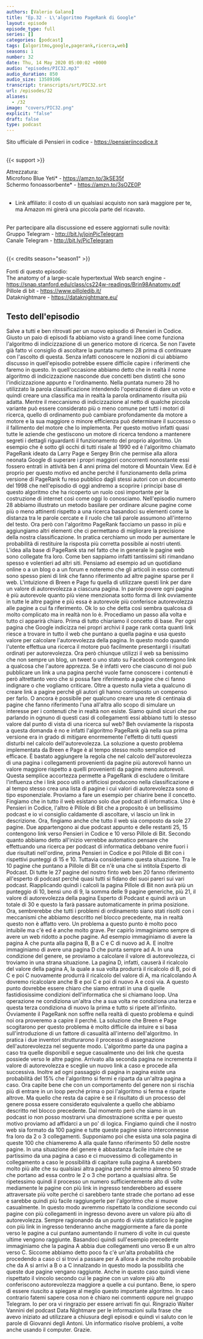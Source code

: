```yaml
---
authors: [Valerio Galano]
title: "Ep.32 - L\'algoritmo PageRank di Google"
layout: episode
episode_type: full
series: []
categories: [podcast]
tags: [algoritmo,google,pagerank,ricerca,web]
seasons: 1
number: 32
date: Thu, 14 May 2020 05:00:02 +0000
audio: "episodes/PIC32.mp3"
audio_duration: 850
audio_size: 13589106
transcript: transcripts/srt/PIC32.srt
url: /episodes/32
aliases: 
  - /32
image: "covers/PIC32.png"
explicit: "false"
draft: false
type: podcast
---
```

Sito ufficiale di Pensieri in codice - <a href="https://pensieriincodice.it" rel="noopener">https://pensieriincodice.it</a> <br />
<br />


{{< support >}}

Attrezzatura:<br />
Microfono Blue Yeti* - <a href="https://amzn.to/3kSE35f" rel="noopener">https://amzn.to/3kSE35f</a>  <br />
Schermo fonoassorbente* - <a href="https://amzn.to/3sOZE0P" rel="noopener">https://amzn.to/3sOZE0P</a>  <br />
<br />
* Link affiliato: il costo di un qualsiasi acquisto non sarà maggiore per te, ma Amazon mi girerà una piccola parte del ricavato. <br />
<br />
Per partecipare alla discussione ed essere aggiornati sulle novità:<br />
Gruppo Telegram - <a href="http://bit.ly/joinPicTelegram" rel="noopener">http://bit.ly/joinPicTelegram</a> <br />
Canale Telegram - <a href="http://bit.ly/PicTelegram" rel="noopener">http://bit.ly/PicTelegram</a> <br />
<br />


{{< credits season="season1" >}}<br />
<br />
Fonti di questo episodio:<br />
The anatomy of a large-scale hypertextual Web search engine - <a href="https://snap.stanford.edu/class/cs224w-readings/Brin98Anatomy.pdf" rel="noopener">https://snap.stanford.edu/class/cs224w-readings/Brin98Anatomy.pdf</a> <br />
Pillole di bit - <a href="https://www.pilloledib.it/" rel="noopener">https://www.pilloledib.it/</a> <br />
Dataknightmare - <a href="https://dataknightmare.eu/" rel="noopener">https://dataknightmare.eu/</a>

<!-- more -->

## Testo dell'episodio

Salve a tutti e ben ritrovati per un nuovo episodio di Pensieri in Codice.
Giusto un paio di episodi fa abbiamo visto a grandi linee come funziona l'algoritmo di indicizzazione di un generico motore di ricerca.
Se non l'avete già fatto vi consiglio di ascoltare la puntata numero 28 prima di continuare con l'ascolto di questa.
Senza infatti conoscere le nozioni di cui abbiamo discusso in quell'episodio potrebbe essere difficile capire i riferimenti che faremo in questo.
In quell'occasione abbiamo detto che in realtà il nome algoritmo di indicizzazione nasconde due concetti ben distinti che sono l'indicizzazione appunto e l'ordinamento.
Nella puntata numero 28 ho utilizzato la parola classificazione intendendo l'operazione di dare un voto e quindi creare una classifica ma in realtà la parola ordinamento risulta più adatta.
Mentre il meccanismo di indicizzazione al netto di qualche piccola variante può essere considerato più o meno comune per tutti i motori di ricerca,
quello di ordinamento può cambiare profondamente da motore a motore e la sua maggiore o minore efficienza può determinare il successo o il fallimento del motore che lo implementa.
Per questo motivo infatti quasi tutte le aziende che gestiscono un motore di ricerca tendono a mantenere segreti i dettagli riguardanti il funzionamento del proprio algoritmo.
Un esempio che è sotto gli occhi di tutti risale al 1990 ed è l'algoritmo chiamato PageRank ideato da Larry Page e Sergey Brin
che permise alla allora neonata Google di superare i propri maggiori concorrenti nonostante essi fossero entrati in attività ben 4 anni prima del motore di Mountain View.
Ed è proprio per questo motivo ed anche perché il funzionamento della prima versione di PageRank fu reso pubblico dagli stessi autori con un documento del 1998
che nell'episodio di oggi andremo a scoprire i principi base di questo algoritmo che ha ricoperto un ruolo così importante per la costruzione di internet così come oggi lo conosciamo.
Nell'episodio numero 28 abbiamo illustrato un metodo basilare per ordinare alcune pagine come più o meno attinenti rispetto a una ricerca basandoci su elementi come la distanza tra le parole cercate e il ruolo che tali parole assumono all'interno del testo.
Ora però con l'algoritmo PageRank facciamo un passo in più e aggiungiamo altri elementi che ci permettano di migliorare la precisione della nostra classificazione.
In pratica cerchiamo un modo per aumentare le probabilità di restituire la risposta più corretta possibile ai nostri utenti.
L'idea alla base di PageRank sta nel fatto che in generale le pagine web sono collegate fra loro.
Come ben sappiamo infatti tantissimi siti rimandano spesso e volentieri ad altri siti.
Pensiamo ad esempio ad un quotidiano online o a un blog o a un forum e noteremo che gli articoli in esso contenuti sono spesso pieni di link che fanno riferimento ad altre pagine sparse per il web.
L'intuizione di Breen e Page fu quella di utilizzare questi link per dare un valore di autorevolezza a ciascuna pagina.
In parole povere ogni pagina è più autorevole quanto più viene menzionata sotto forma di link ovviamente in tutte le altre pagine e più essa è autorevole più conferisce autorevolezza alle pagine a cui fa riferimento.
Ok lo so che detta così sembra qualcosa di molto complicato ma in realtà non lo è. Procediamo un passo alla volta e tutto ci apparirà chiaro.
Prima di tutto chiariamo il concetto di base. Per ogni pagina che Google indicizza nei propri archivi il page rank conta quanti link riesce a trovare in tutto il web che puntano a quella pagina e usa questo valore per calcolare l'autorevolezza della pagina.
In questo modo quando l'utente effettua una ricerca il motore può facilmente presentargli i risultati ordinati per autorevolezza.
Ora però chiunque utilizzi il web sa benissimo che non sempre un blog, un tweet o uno stato su Facebook contengono link a qualcosa che l'autore apprezza.
Se è infatti vero che ciascuno di noi può pubblicare un link a una pagina perché vuole farne conoscere i contenuti è però altrettanto vero che si possa fare riferimento a pagine che ci fanno indignare o che vogliamo criticare.
Oltre a questo nulla vieta a qualcuno di creare link a pagine perché gli autori gli hanno corrisposto un compenso per farlo.
O ancora è possibile per qualcuno creare una rete di centinaia di pagine che fanno riferimento l'una all'altra allo scopo di simulare un interesse per i contenuti che in realtà non esiste.
Siamo quindi sicuri che pur parlando in ognuno di questi casi di collegamenti essi abbiano tutti lo stesso valore dal punto di vista di una ricerca sul web?
Beh ovviamente la risposta a questa domanda è no e infatti l'algoritmo PageRank già nella sua prima versione era in grado di mitigare enormemente l'effetto di tutti questi disturbi nel calcolo dell'autorevolezza.
La soluzione a questo problema implementata da Breen e Page è al tempo stesso molto semplice ed efficace.
È bastato aggiungere la regola che nel calcolo dell'autorevolezza di una pagina i collegamenti provenienti da pagine più autorevoli hanno un valore maggiore rispetto a quelli provenienti da pagine meno autorevoli.
Questa semplice accortezza permette a PageRank di escludere o limitare l'influenza che i link poco utili o artificiosi producono nella classificazione e al tempo stesso crea una lista di pagine i cui valori di autorevolezza sono di tipo esponenziale.
Proviamo a fare un esempio per chiarire bene il concetto.
Fingiamo che in tutto il web esistano solo due podcast di informatica. Uno è Pensieri in Codice, l'altro è Pillole di Bit che a proposito è un bellissimo podcast e io vi consiglio caldamente di ascoltare, vi lascio un link in descrizione.
Ora, fingiamo anche che tutto il web sia composto da sole 27 pagine. Due appartengono ai due podcast appunto e delle restanti 25, 15 contengono link verso Pensieri in Codice e 10 verso Pillole di Bit.
Secondo quanto abbiamo detto all'inizio verrebbe automatico pensare che effettuando una ricerca per podcast di informatica debbano venire fuori i due risultati nell'ordine, prima Pensieri in Codice e poi Pillole di Bit con i rispettivi punteggi di 15 e 10.
Tuttavia consideriamo questa situazione. Tra le 10 pagine che puntano a Pillole di Bit ce n'è una che si intitola Esperto di Podcast. Di tutte le 27 pagine del nostro finto web ben 20 fanno riferimento all'esperto di podcast perché quasi tutti si fidano dei suoi pareri sui vari podcast.
Riapplicando quindi i calcoli la pagina Pillole di Bit non avrà più un punteggio di 10, bensì uno di 9, la somma delle 9 pagine generiche, più 21, il valore di autorevolezza della pagina Esperto di Podcast e quindi avrà un totale di 30 e questo la farà passare automaticamente in prima posizione.
Ora, sembrerebbe che tutti i problemi di ordinamento siano stati risolti con i meccanismi che abbiamo descritto nel blocco precedente, ma in realtà questo non è affatto vero. Un problema a questo punto è molto poco intuibile ma c'è ed è anche molto grave.
Per capirlo immaginiamo sempre di avere un web ridotto a poche pagine. Ad esempio immaginiamo di avere la pagina A che punta alla pagina B, B a C e C di nuovo ad A. E inoltre immaginiamo di avere una pagina D che punta sempre ad A.
In una condizione del genere, se proviamo a calcolare il valore di autorevolezza, ci troviamo in una strana situazione. La pagina D, infatti, causerà il ricalcolo del valore della pagina A, la quale a sua volta produrrà il ricalcolo di B, poi di C e poi C nuovamente produrrà il ricalcolo del valore di A, ma ricalcolando A dovremo ricalcolare anche B e poi C e poi di nuovo A e così via.
A questo punto dovrebbe essere chiaro che siamo entrati in una di quelle fastidiosissime condizioni dell'informatica che si chiamano loop. Una operazione ne condiziona un'altra che a sua volta ne condiziona una terza e questa terza condiziona di nuovo la prima e tutto si ripete all'infinito.
Ovviamente il PageRank non soffre nella realtà di questo problema e quindi noi ora proveremo a capire il perché.
La soluzione che Breen e Page scogitarono per questo problema è molto difficile da intuire e si basa sull'introduzione di un fattore di casualità all'interno dell'algoritmo.
In pratica i due inventori strutturarono il processo di assegnazione dell'autorevolezza nel seguente modo.
L'algoritmo parte da una pagina a caso tra quelle disponibili e segue casualmente uno dei link che questa possiede verso le altre pagine.
Arrivato alla seconda pagina ne incrementa il valore di autorevolezza e sceglie un nuovo link a caso e procede alla successiva.
Inoltre ad ogni passaggio di pagina in pagina esiste una probabilità del 15% che l'algoritmo si fermi e riparta da un'altra pagina a caso.
Ora capite bene che con un comportamento del genere non si rischia più di entrare in un loop perché prima o poi l'algoritmo si ferma e riparte altrove.
Ma quello che resta da capire è se il risultato di un processo del genere possa essere considerato equivalente a quello che abbiamo descritto nel blocco precedente.
Dal momento però che siamo in un podcast io non posso mostrarvi una dimostrazione scritta e per questo motivo proviamo ad affidarci a un po' di logica.
Fingiamo quindi che il nostro web sia formato da 100 pagine e tutte queste pagine siano interconnesse fra loro da 2 o 3 collegamenti.
Supponiamo poi che esista una sola pagina di queste 100 che chiameremo A alla quale fanno riferimento 50 delle nostre pagine.
In una situazione del genere è abbastanza facile intuire che se partissimo da una pagina a caso e ci muovessimo di collegamento in collegamento a caso le possibilità di capitare sulla pagina A sarebbero molto più alte che su qualsiasi altra pagina perché avremo almeno 50 strade che portano ad essa contro le 2 o 3 che portano a qualsiasi altra.
Se ripetessimo quindi il processo un numero sufficientemente alto di volte mediamente le pagine con più link in ingresso tenderebbero ad essere attraversate più volte perché ci sarebbero tante strade che portano ad esse e sarebbe quindi più facile raggiungerle per l'algoritmo che si muove casualmente.
In questo modo avremmo rispettato la condizione secondo cui pagine con più collegamenti in ingresso devono avere un valore più alto di autorevolezza.
Sempre ragionando da un punto di vista statistico le pagine con più link in ingresso tenderanno anche maggiormente a fare da ponte verso le pagine a cui puntano aumentando il numero di volte in cui queste ultime vengono raggiunte.
Basandoci quindi sull'esempio precedente immaginiamo che la pagina A abbia due collegamenti uno verso B e un altro verso C.
Siccome abbiamo detto poco fa c'è un'alta probabilità che procedendo a caso ci si trovi a passare per A allora è anche molto probabile che da A si arrivi a B o a C innalzando in questo modo la possibilità che queste due pagine vengano raggiunte.
Anche in questo caso quindi viene rispettato il vincolo secondo cui le pagine con un valore più alto conferiscono autorevolezza maggiore a quelle a cui puntano.
Bene, io spero di essere riuscito a spiegare al meglio questo importante algoritmo.
In caso contrario fatemi sapere cosa non è chiaro nei commenti oppure nel gruppo Telegram.
Io per ora vi ringrazio per essere arrivati fin qui.
Ringrazio Walter Vannini del podcast Data Nightmare per le informazioni sulla frase che avevo iniziato ad utilizzare a chiusura degli episodi e quindi vi saluto con le parole di Giovanni degli Antoni.
Un informatico risolve problemi, a volte anche usando il computer.
Grazie.

